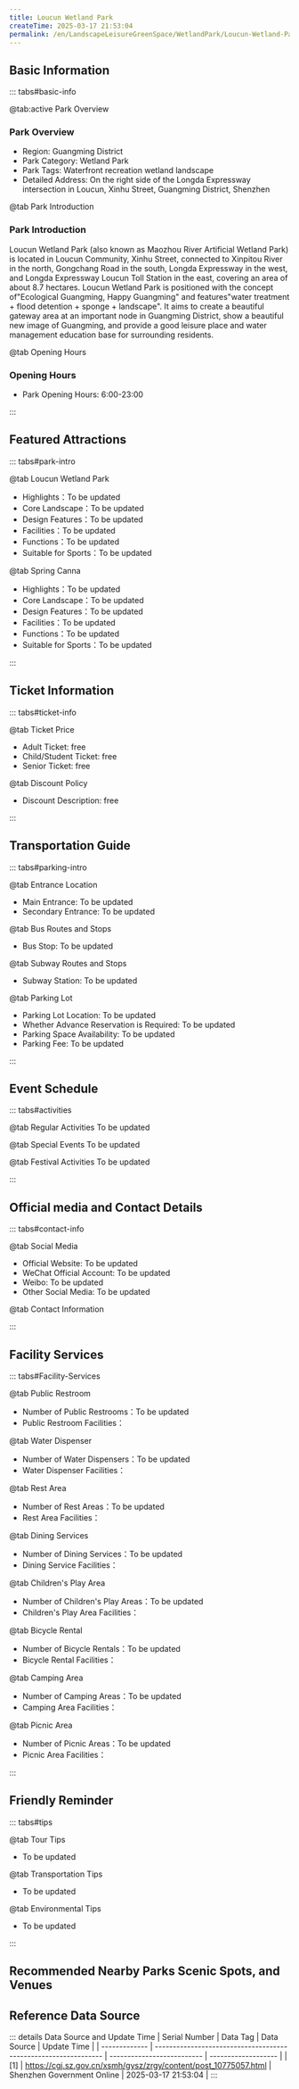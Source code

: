 ```yaml
---
title: Loucun Wetland Park
createTime: 2025-03-17 21:53:04
permalink: /en/LandscapeLeisureGreenSpace/WetlandPark/Loucun-Wetland-Park/
---
```



<script setup>
import ImageSwiper from '/.vuepress/theme/components/ImageSwiper.vue'
// 轮播图数据
const swiperItems = [
    {
                link: 'https://cdn.citywalk.group/city-shenzhen/2024/12/2ed038fbd7c783b6ba233701abf570db.jpg',
                title: 'Loucun Wetland Park - Entrance, near Gongchang Road',
                description: 'Loucun Wetland Park (also known as Maozhouhe Artificial Wetland Park) is located in Loucun Community, Xinhu Street. It borders Xinpitou River to the north, Gongchang Road to the south, Longda Expressway to the west, and Loucun Toll Station on Longda Expressway to the east, covering an area of approximately 8.7 hectares. The positioning of Loucun Wetland Park is based on the concept of "ecological brightness and happiness brightness".',
                author: 'citywalk.group',
                date: '2025/03/17'
                },
  {
                link: 'https://cdn.citywalk.group/2025/04/3bc425be374e64e92ae26c6707bfac42.jpg',
                title: 'Guide Map of Loucun Wetland Park',
                description: 'Loucun Wetland Park (also known as Maozhouhe Artificial Wetland Park) is located in Loucun Community, Xinhu Street. It borders Xinpitou River to the north, Gongchang Road to the south, Longda Expressway to the west, and Loucun Toll Station on Longda Expressway to the east, covering an area of approximately 8.7 hectares. The positioning of Loucun Wetland Park is based on the concept of "ecological brightness and happiness brightness".',
                author: 'citywalk.group',
                date: '2025/03/17'
                },
              {
                link: 'https://cdn.citywalk.group/2025/04/52d966147af44b5af84a0f0e6b8f4e8a.jpg',
                title: 'Loucun Wetland Park - Spring - Canna',
                description: 'Loucun Wetland Park - The beautiful bananas planted in spring are in full bloom, with large areas of yellow and pink flowers blooming.',
                author: 'citywalk.group',
                date: '2025/04/25'
              },
]
// 配置项
const swiperConfig = {
  height: 500,
  showInfo: true
}
</script>
<!-- 轮播图组件 -->
<ImageSwiper :items="swiperItems" :config="swiperConfig" />



## Basic Information

::: tabs#basic-info

@tab:active Park Overview
### Park Overview
- Region: Guangming District
- Park Category: Wetland Park
- Park Tags: Waterfront recreation wetland landscape
- Detailed Address: On the right side of the Longda Expressway intersection in Loucun, Xinhu Street, Guangming District, Shenzhen

@tab Park Introduction
### Park Introduction

 Loucun Wetland Park (also known as Maozhou River Artificial Wetland Park) is located in Loucun Community, Xinhu Street, connected to Xinpitou River in the north, Gongchang Road in the south, Longda Expressway in the west, and Longda Expressway Loucun Toll Station in the east, covering an area of about 8.7 hectares. Loucun Wetland Park is positioned with the concept of"Ecological Guangming, Happy Guangming" and features"water treatment + flood detention + sponge + landscape". It aims to create a beautiful gateway area at an important node in Guangming District, show a beautiful new image of Guangming, and provide a good leisure place and water management education base for surrounding residents.

@tab Opening Hours
### Opening Hours
- Park Opening Hours: 6:00-23:00

:::

## Featured Attractions

::: tabs#park-intro

@tab Loucun Wetland Park
<ImageCard
image="https://cdn.citywalk.group/2025/04/4791a416574df68ad58d365687e72a52.jpg"
    title="Loucun Wetland Park"
    description="There are a total of 7 garden landscape nodes, namely Water Welcoming Square, Spring Square, Joyful Square, Water Ripples, Water Corridor, Water Rest Garden and Shoreline Journey; there are 55 plant species, including 3 aquatic plants and 52 trees, shrubs and ground cover plants; the aquatic plants include canna, lily, and pickerel grass; the trees, shrubs and ground cover plants include poinciana, frangipani, bicolor iris, white beauty foxtail grass, verbena, Manila grass, etc."
    date=""
    author="Shenzhen Government Online"
/>


- Highlights：To be updated
- Core Landscape：To be updated
- Design Features：To be updated
- Facilities：To be updated
- Functions：To be updated
- Suitable for Sports：To be updated

@tab Spring Canna
<ImageCard
image="https://cdn.citywalk.group/2025/04/ca13994af872f118f433d11face5ab82.jpg"
    title="Loucun Wetland Park Spring Canna"
    description="There are a total of 7 garden landscape nodes, namely Water Welcoming Square, Spring Square, Joyful Square, Water Ripples, Water Corridor, Water Rest Garden and Shoreline Journey; there are 55 plant species, including 3 aquatic plants and 52 trees, shrubs and ground cover plants; the aquatic plants include canna, lily, and pickerel grass; the trees, shrubs and ground cover plants include poinciana, frangipani, bicolor iris, white beauty foxtail grass, verbena, Manila grass, etc."
    date=""
    author="Shenzhen Government Online"
/>


- Highlights：To be updated
- Core Landscape：To be updated
- Design Features：To be updated
- Facilities：To be updated
- Functions：To be updated
- Suitable for Sports：To be updated

:::

## Ticket Information

::: tabs#ticket-info

@tab Ticket Price
- Adult Ticket: free
- Child/Student Ticket: free
- Senior Ticket: free

@tab Discount Policy
- Discount Description: free

:::

## Transportation Guide

::: tabs#parking-intro

@tab Entrance Location
- Main Entrance: To be updated
- Secondary Entrance: To be updated

@tab Bus Routes and Stops
- Bus Stop: To be updated

@tab Subway Routes and Stops
- Subway Station: To be updated

@tab Parking Lot
- Parking Lot Location: To be updated
- Whether Advance Reservation is Required: To be updated
- Parking Space Availability: To be updated
- Parking Fee: To be updated

:::

## Event Schedule

::: tabs#activities

@tab Regular Activities
To be updated

@tab Special Events
To be updated

@tab Festival Activities
To be updated

:::

## Official media and Contact Details

::: tabs#contact-info

@tab Social Media
- Official Website: To be updated
- WeChat Official Account: To be updated
- Weibo: To be updated
- Other Social Media: To be updated

@tab Contact Information

:::

## Facility Services

::: tabs#Facility-Services

@tab Public Restroom
- Number of Public Restrooms：To be updated
- Public Restroom Facilities：

@tab Water Dispenser
- Number of Water Dispensers：To be updated
- Water Dispenser Facilities：

@tab Rest Area
- Number of Rest Areas：To be updated
- Rest Area Facilities：

@tab Dining Services
- Number of Dining Services：To be updated
- Dining Service Facilities：

@tab Children's Play Area
- Number of Children's Play Areas：To be updated
- Children's Play Area Facilities：

@tab Bicycle Rental
- Number of Bicycle Rentals：To be updated
- Bicycle Rental Facilities：

@tab Camping Area
- Number of Camping Areas：To be updated
- Camping Area Facilities：

@tab Picnic Area
- Number of Picnic Areas：To be updated
- Picnic Area Facilities：

:::

## Friendly Reminder

::: tabs#tips

@tab Tour Tips
- To be updated

@tab Transportation Tips
- To be updated

@tab Environmental Tips
- To be updated

:::

## Recommended Nearby Parks Scenic Spots, and Venues

<CardGrid>
  <ImageCard
        image="https://cdn.citywalk.group/2025/04/a23aafd9c43afb9186a9b19208c00e81.jpg"
        title="Loucun Wetland Park - Spring - Canna"
        description="Xinpitu South Wetland Park is located in the southeast of the intersection of Xi"
        href="/en/LandscapeLeisureGreenSpace/WetlandPark/Xinpitou-South-Wetland-Park/"
        author="Shenzhen Government Online"
        date="2025/01/02"
      />
      <ImageCard
        image="https://cdn.citywalk.group/2025/04/4791a416574df68ad58d365687e72a52.jpg"
        title="Loucun Wetland Park - Pink Yellow Canna"
        description="Xinpitu South Wetland Park is located in the southeast of the intersection of Xi"
        href="/en/LandscapeLeisureGreenSpace/WetlandPark/Xinpitou-South-Wetland-Park/"
        author="Shenzhen Government Online"
        date="2025/01/02"
      />
    </CardGrid>


## Reference Data Source

::: details Data Source and Update Time
| Serial Number | Data Tag                                                        | Data Source                | Update Time         |
| ------------- | --------------------------------------------------------------- | -------------------------- | ------------------- |
| [1]           | https://cgj.sz.gov.cn/xsmh/gysz/zrgy/content/post_10775057.html | Shenzhen Government Online | 2025-03-17 21:53:04 |
:::

